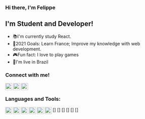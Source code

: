 ### Hi there, I'm  Felippe

## I'm Student and Developer!
- 📚I'm currently study React.
- 🎯2021 Goals: Learn France; Improve my knowledge with web development.
- 🎮Fun fact: I love to play games
- 🏡I'm live in Brazil 

### Connect with me!
[<img align="left" alt="@cruzelippe | Twitter" width="22px" src="https://cdn.jsdelivr.net/npm/simple-icons@v3/icons/twitter.svg"/>][twitter]
[<img align="left" alt="@filipin.s | Instagram" width="22px" src="https://cdn.jsdelivr.net/npm/simple-icons@v3/icons/instagram.svg"/>][instagram]
[<img align="left" alt="L. Felippe | linkedin" width="22px" src="https://cdn.jsdelivr.net/npm/simple-icons@v3/icons/linkedin.svg"/>][linkedin]

<br />

### Languages and Tools:

 [<img align="left" alt=" - Css" width="22px" color="#1572B6" src="https://simpleicons.org/icons/css3.svg"/>]
 [<img align="left" alt=" - HTML" width="22px" color="#E34F26" src="https://simpleicons.org/icons/html5.svg"/>]
 [<img align="left" alt=" - JavaScript" width="22px" color="#F7DF1E" src="https://simpleicons.org/icons/javascript.svg"/>]
 [<img align="left" alt=" - Node.js" width="22px" color="#393" src="https://simpleicons.org/icons/node-dot-js.svg"/>]
 [<img align="left" alt=" - React" width="22px" color="#61DAFB" src="https://simpleicons.org/icons/react.svg"/>]
 [<img align="left" alt=" - TypeScript" width="22px" color="#3178C6" src="https://simpleicons.org/icons/typescript.svg"/>]

[twitter]: https://twitter.com/cruzelippe
[instagram]: https://instagram.com/filipin.s
[linkedin]: https://linkedin.com/in/luiz-felippe-fernandes-silva-70b658181/
